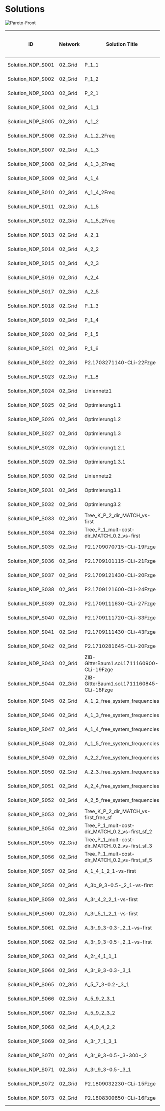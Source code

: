 # Solutions

![Pareto-Front](https://github.com/FOR2083/PublicTransportNetworks/Grid_5x5/Input/Image/Pareto-Front.jpg)

| ID				| Network 		| Solution Title	| Creation Date		| No of Lines [-]	| No of Vehicles [-]	| Vehicle Kilometers [km]	| Vehicle Hours [h]	| Operating Cost [$]	|
| ---				| ---			| ---				| ---				| ---				| ---					| ---						| ---				| ---					|
|Solution_NDP_S001	|02_Grid	|P_1_1	|23.10.2018 12:34:38	|6	|24	|432.0	|21.6	|1848.0	|
|Solution_NDP_S002	|02_Grid	|P_1_2	|23.10.2018 12:34:53	|6	|24	|432.0	|21.8	|1848.0	|
|Solution_NDP_S003	|02_Grid	|P_2_1	|23.10.2018 12:35:08	|5	|23	|432.0	|21.6	|1798.0	|
|Solution_NDP_S004	|02_Grid	|A_1_1	|23.10.2018 12:35:34	|6	|28	|432.0	|22.0	|2048.0	|
|Solution_NDP_S005	|02_Grid	|A_1_2	|23.10.2018 12:35:47	|6	|23	|384.0	|19.5	|1726.0	|
|Solution_NDP_S006	|02_Grid	|A_1_2_2Freq	|23.10.2018 12:35:59	|6	|24	|384.0	|19.5	|1776.0	|
|Solution_NDP_S007	|02_Grid	|A_1_3	|23.10.2018 12:36:15	|6	|27	|464.0	|24.0	|2046.0	|
|Solution_NDP_S008	|02_Grid	|A_1_3_2Freq	|23.10.2018 12:36:33	|6	|33	|576.0	|29.4	|2514.0	|
|Solution_NDP_S009	|02_Grid	|A_1_4	|23.10.2018 12:36:53	|9	|28	|452.0	|22.9	|2078.0	|
|Solution_NDP_S010	|02_Grid	|A_1_4_2Freq	|23.10.2018 12:37:11	|10	|28	|484.0	|24.4	|2126.0	|
|Solution_NDP_S011	|02_Grid	|A_1_5	|23.10.2018 12:37:30	|8	|22	|392.0	|19.7	|1688.0	|
|Solution_NDP_S012	|02_Grid	|A_1_5_2Freq	|23.10.2018 12:37:47	|10	|25	|396.0	|20.0	|1844.0	|
|Solution_NDP_S013	|02_Grid	|A_2_1	|23.10.2018 12:38:03	|5	|26	|432.0	|21.8	|1948.0	|
|Solution_NDP_S014	|02_Grid	|A_2_2	|23.10.2018 12:38:22	|5	|26	|432.0	|21.8	|1948.0	|
|Solution_NDP_S015	|02_Grid	|A_2_3	|23.10.2018 12:38:40	|10	|36	|582.0	|29.5	|2673.0	|
|Solution_NDP_S016	|02_Grid	|A_2_4	|23.10.2018 12:39:00	|12	|28	|488.0	|24.6	|2132.0	|
|Solution_NDP_S017	|02_Grid	|A_2_5	|23.10.2018 12:39:19	|8	|26	|420.0	|21.3	|1930.0	|
|Solution_NDP_S018	|02_Grid	|P_1_3	|23.10.2018 12:39:36	|5	|27	|488.0	|24.4	|2082.0	|
|Solution_NDP_S019	|02_Grid	|P_1_4	|23.10.2018 12:39:50	|5	|28	|496.0	|24.8	|2144.0	|
|Solution_NDP_S020	|02_Grid	|P_1_5	|23.10.2018 12:40:04	|6	|23	|420.0	|21.0	|1780.0	|
|Solution_NDP_S021	|02_Grid	|P_1_6	|23.10.2018 12:40:34	|6	|23	|432.0	|21.6	|1798.0	|
|Solution_NDP_S022	|02_Grid	|P2.1703271140-CLi-22Fzge	|23.10.2018 12:40:48	|5	|22	|420.0	|21.0	|1730.0	|
|Solution_NDP_S023	|02_Grid	|P_1_8	|23.10.2018 12:41:01	|66	|73	|804.0	|40.2	|4856.0	|
|Solution_NDP_S024	|02_Grid	|Liniennetz1	|23.10.2018 12:41:23	|10	|25	|432.0	|21.6	|1898.0	|
|Solution_NDP_S025	|02_Grid	|Optimierung1.1	|23.10.2018 12:41:36	|10	|26	|432.0	|21.6	|1948.0	|
|Solution_NDP_S026	|02_Grid	|Optimierung1.2	|23.10.2018 12:41:50	|10	|24	|408.0	|20.4	|1812.0	|
|Solution_NDP_S027	|02_Grid	|Optimierung1.3	|23.10.2018 12:42:03	|10	|23	|420.0	|21.0	|1780.0	|
|Solution_NDP_S028	|02_Grid	|Optimierung1.2.1	|23.10.2018 12:42:18	|10	|24	|420.0	|21.0	|1830.0	|
|Solution_NDP_S029	|02_Grid	|Optimierung1.3.1	|23.10.2018 12:42:31	|10	|24	|432.0	|21.6	|1848.0	|
|Solution_NDP_S030	|02_Grid	|Liniennetz2	|23.10.2018 12:42:53	|5	|28	|528.0	|26.4	|2192.0	|
|Solution_NDP_S031	|02_Grid	|Optimierung3.1	|23.10.2018 12:43:22	|5	|23	|420.0	|21.0	|1780.0	|
|Solution_NDP_S032	|02_Grid	|Optimierung3.2	|23.10.2018 12:43:40	|5	|23	|432.0	|21.6	|1798.0	|
|Solution_NDP_S033	|02_Grid	|Tree_K_P_2_dir_MATCH_vs-first	|23.10.2018 12:44:00	|46	|92	|1024.0	|51.2	|6136.0	|
|Solution_NDP_S034	|02_Grid	|Tree_P_1_mult-cost-dir_MATCH_0.2_vs-first	|23.10.2018 12:44:23	|15	|18	|340.0	|17.0	|1410.0	|
|Solution_NDP_S035	|02_Grid	|P2.1709070715-CLi-19Fzge	|23.10.2018 12:44:39	|7	|19	|344.0	|17.2	|1466.0	|
|Solution_NDP_S036	|02_Grid	|P2.1709101115-CLi-21Fzge	|23.10.2018 12:45:06	|10	|21	|376.0	|18.8	|1614.0	|
|Solution_NDP_S037	|02_Grid	|P2.1709121430-CLi-20Fzge	|23.10.2018 12:45:34	|8	|20	|368.0	|18.4	|1552.0	|
|Solution_NDP_S038	|02_Grid	|P2.1709121600-CLi-24Fzge	|23.10.2018 12:46:02	|7	|24	|424.0	|21.2	|1836.0	|
|Solution_NDP_S039	|02_Grid	|P2.1709111630-CLi-27Fzge	|23.10.2018 12:46:24	|7	|27	|480.0	|24.0	|2070.0	|
|Solution_NDP_S040	|02_Grid	|P2.1709111720-CLi-33Fzge	|23.10.2018 12:46:38	|7	|33	|560.0	|28.0	|2490.0	|
|Solution_NDP_S041	|02_Grid	|P2.1709111430-CLi-43Fzge	|23.10.2018 12:47:02	|9	|40	|688.0	|34.4	|3032.0	|
|Solution_NDP_S042	|02_Grid	|P2.1710281645-CLi-20Fzge	|23.10.2018 12:47:19	|8	|20	|336.0	|16.8	|1504.0	|
|Solution_NDP_S043	|02_Grid	|ZIB-GitterBaum1.sol.1711160900-CLi-19Fzge	|23.10.2018 12:47:45	|9	|19	|332.0	|16.6	|1448.0	|
|Solution_NDP_S044	|02_Grid	|ZIB-GitterBaum1.sol.1711160845-CLi-18Fzge	|23.10.2018 12:48:13	|7	|18	|316.0	|15.8	|1374.0	|
|Solution_NDP_S045	|02_Grid	|A_1_2_free_system_frequencies	|23.10.2018 12:48:38	|6	|27	|432.0	|22.4	|1998.0	|
|Solution_NDP_S046	|02_Grid	|A_1_3_free_system_frequencies	|23.10.2018 12:48:56	|6	|28	|474.0	|24.4	|2111.0	|
|Solution_NDP_S047	|02_Grid	|A_1_4_free_system_frequencies	|23.10.2018 12:49:15	|8	|26	|428.0	|22.0	|1942.0	|
|Solution_NDP_S048	|02_Grid	|A_1_5_free_system_frequencies	|23.10.2018 12:49:35	|6	|25	|420.0	|21.2	|1880.0	|
|Solution_NDP_S049	|02_Grid	|A_2_2_free_system_frequencies	|23.10.2018 12:49:53	|5	|26	|410.0	|21.3	|1915.0	|
|Solution_NDP_S050	|02_Grid	|A_2_3_free_system_frequencies	|23.10.2018 12:50:13	|10	|40	|688.0	|35.3	|3032.0	|
|Solution_NDP_S051	|02_Grid	|A_2_4_free_system_frequencies	|23.10.2018 12:50:35	|10	|34	|536.0	|27.0	|2504.0	|
|Solution_NDP_S052	|02_Grid	|A_2_5_free_system_frequencies	|23.10.2018 12:50:57	|5	|24	|418.0	|21.2	|1827.0	|
|Solution_NDP_S053	|02_Grid	|Tree_K_P_2_dir_MATCH_vs-first_free_sf	|23.10.2018 12:51:17	|26	|63	|1130.0	|56.5	|4845.0	|
|Solution_NDP_S054	|02_Grid	|Tree_P_1_mult-cost-dir_MATCH_0.2_vs-first_sf_2	|23.10.2018 12:51:31	|10	|25	|448.0	|22.4	|1922.0	|
|Solution_NDP_S055	|02_Grid	|Tree_P_1_mult-cost-dir_MATCH_0.2_vs-first_sf_3	|23.10.2018 12:51:50	|6	|27	|440.0	|22.0	|2010.0	|
|Solution_NDP_S056	|02_Grid	|Tree_P_1_mult-cost-dir_MATCH_0.2_vs-first_sf_5	|23.10.2018 12:52:15	|5	|34	|626.0	|31.3	|2639.0	|
|Solution_NDP_S057	|02_Grid	|A_1_4_1_2_1-vs-first	|23.10.2018 12:52:47	|15	|19	|328.0	|16.4	|1442.0	|
|Solution_NDP_S058	|02_Grid	|A_3b_9_3-0.5-_2_1-vs-first	|23.10.2018 12:53:14	|14	|22	|392.0	|19.6	|1688.0	|
|Solution_NDP_S059	|02_Grid	|A_3r_4_2_2_1-vs-first	|23.10.2018 12:53:40	|63	|99	|1536.0	|76.8	|7254.0	|
|Solution_NDP_S060	|02_Grid	|A_3r_5_1_2_1-vs-first	|23.10.2018 12:54:25	|5	|23	|416.0	|20.8	|1774.0	|
|Solution_NDP_S061	|02_Grid	|A_3r_9_3-0.3-_2_1-vs-first	|23.10.2018 12:54:50	|18	|27	|444.0	|22.2	|2016.0	|
|Solution_NDP_S062	|02_Grid	|A_3r_9_3-0.5-_2_1-vs-first	|23.10.2018 12:55:16	|13	|23	|380.0	|19.0	|1720.0	|
|Solution_NDP_S063	|02_Grid	|A_2r_4_1_1_1	|23.10.2018 12:55:42	|14	|22	|328.0	|16.7	|1592.0	|
|Solution_NDP_S064	|02_Grid	|A_3r_9_3-0.3-_3_1	|23.10.2018 12:56:08	|13	|20	|260.0	|13.6	|1390.0	|
|Solution_NDP_S065	|02_Grid	|A_5_7_3-0.2-_3_1	|23.10.2018 12:56:33	|15	|21	|340.0	|17.5	|1560.0	|
|Solution_NDP_S066	|02_Grid	|A_5_9_2_3_1	|23.10.2018 12:56:59	|41	|65	|1008.0	|51.2	|4762.0	|
|Solution_NDP_S067	|02_Grid	|A_5_9_2_3_2	|23.10.2018 12:57:22	|41	|65	|1008.0	|51.2	|4762.0	|
|Solution_NDP_S068	|02_Grid	|A_4_0_4_2_2	|23.10.2018 12:57:47	|13	|13	|260.0	|13.0	|1040.0	|
|Solution_NDP_S069	|02_Grid	|A_3r_7_1_3_1	|23.10.2018 12:58:13	|13	|23	|352.0	|17.8	|1678.0	|
|Solution_NDP_S070	|02_Grid	|A_3r_9_3-0.5-_3-300-_2	|23.10.2018 12:58:40	|13	|24	|380.0	|19.2	|1770.0	|
|Solution_NDP_S071	|02_Grid	|A_3r_9_3-0.5-_3_1	|23.10.2018 12:59:09	|13	|22	|376.0	|19.2	|1664.0	|
|Solution_NDP_S072	|02_Grid	|P2.1809032230-CLi-15Fzge	|23.10.2018 12:59:36	|18	|15	|292.0	|14.6	|1188.0	|
|Solution_NDP_S073	|02_Grid	|P2.1808300850-CLi-16Fzge	|23.10.2018 13:00:06	|12	|16	|308.0	|15.4	|1262.0	|

